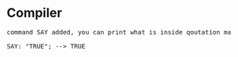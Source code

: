 # Compiler
<pre>
command SAY added, you can print what is inside qoutation marks:

SAY: "TRUE"; --> TRUE


</pre>
